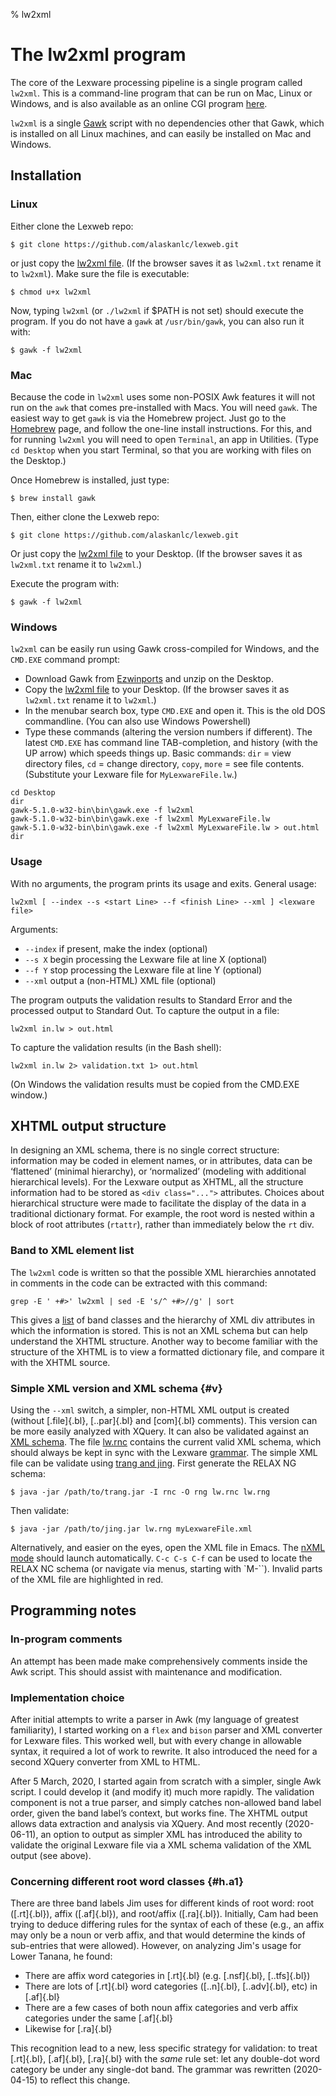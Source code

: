 % lw2xml

# The lw2xml program

The core of the Lexware processing pipeline is a single program called
`lw2xml`. This is a command-line program that can be run on Mac,
Linux or Windows, and is also available as an online CGI program
[here](onlinetools.html).

`lw2xml` is a single [Gawk](https://www.gnu.org/software/gawk/)
script with no dependencies other that Gawk, which is installed on all
Linux machines, and can easily be installed on Mac and Windows.

## Installation

### Linux

Either clone the Lexweb repo:

    $ git clone https://github.com/alaskanlc/lexweb.git

or just copy the
[lw2xml file](https://raw.githubusercontent.com/alaskanlc/lexweb/master/lw2xml/lw2xml). (If
the browser saves it as `lw2xml.txt` rename it to `lw2xml`). Make
sure the file is executable:

    $ chmod u+x lw2xml
    
Now, typing `lw2xml` (or `./lw2xml` if $PATH is not set) should
execute the program. If you do not have a `gawk` at `/usr/bin/gawk`,
you can also run it with:

    $ gawk -f lw2xml

### Mac

Because the code in `lw2xml` uses some non-POSIX Awk features it
will not run on the `awk` that comes pre-installed with Macs.  You
will need `gawk`. The easiest way to get `gawk` is via the Homebrew
project. Just go to the [Homebrew](https://brew.sh/) page, and follow
the one-line install instructions. For this, and for running
`lw2xml` you will need to open `Terminal`, an app in Utilities. (Type
`cd Desktop` when you start Terminal, so that you are working with
files on the Desktop.)

Once Homebrew is installed, just type:

    $ brew install gawk

Then, either clone the Lexweb repo:

    $ git clone https://github.com/alaskanlc/lexweb.git

Or just copy the
[lw2xml file](https://raw.githubusercontent.com/alaskanlc/lexweb/master/lw2xml/lw2xml) to your Desktop. (If
the browser saves it as `lw2xml.txt` rename it to `lw2xml`.)

Execute the program with:

    $ gawk -f lw2xml

    
### Windows

`lw2xml` can be easily run using Gawk cross-compiled for Windows,
and the `CMD.EXE` command prompt:

 * Download Gawk from
   [Ezwinports](https://sourceforge.net/projects/ezwinports/files/) and unzip
   on the Desktop.
 * Copy the [lw2xml file](https://raw.githubusercontent.com/alaskanlc/lexweb/master/lw2xml/lw2xml)
   to your Desktop. (If the browser saves it as `lw2xml.txt` rename it
   to `lw2xml`.)
 * In the menubar search box, type `CMD.EXE` and open it. This is the old
   DOS commandline. (You can also use Windows Powershell)
 * Type these commands (altering the version numbers if
   different). The latest `CMD.EXE` has command line TAB-completion,
   and history (with the UP arrow) which speeds things up. Basic
   commands: `dir` = view directory files, `cd` = change directory,
   `copy`, `more` = see file contents. (Substitute your Lexware file
   for `MyLexwareFile.lw`.)

```
cd Desktop
dir
gawk-5.1.0-w32-bin\bin\gawk.exe -f lw2xml
gawk-5.1.0-w32-bin\bin\gawk.exe -f lw2xml MyLexwareFile.lw
gawk-5.1.0-w32-bin\bin\gawk.exe -f lw2xml MyLexwareFile.lw > out.html
dir
```

### Usage    
    
With no arguments, the program prints its usage and exits. General usage:

    lw2xml [ --index --s <start Line> --f <finish Line> --xml ] <lexware file>

Arguments:

 * `--index` if present, make the index (optional)
 * `--s X` begin processing the Lexware file at line X (optional)
 * `--f Y` stop processing the Lexware file at line Y (optional)
 * `--xml` output a (non-HTML) XML file (optional)
 
The program outputs the validation results to Standard Error and the
processed output to Standard Out.  To capture the output in a file:

    lw2xml in.lw > out.html

To capture the validation results (in the Bash shell):

    lw2xml in.lw 2> validation.txt 1> out.html

(On Windows the validation results must be copied from the CMD.EXE window.)


## XHTML output structure

In designing an XML schema, there is no single correct structure:
information may be coded in element names, or in attributes, data can
be ‘flattened’ (minimal hierarchy), or ‘normalized’ (modeling with
additional hierarchical levels). For the Lexware output as XHTML, all
the structure information had to be stored as `<div class="...">`
attributes. Choices about hierarchical structure were made to facilitate
the display of the data in a traditional dictionary format. For
example, the root word is nested within a block of root attributes
(`rtattr`), rather than immediately below the `rt` div.

### Band to XML element list

The `lw2xml` code is written so that the possible XML hierarchies
annotated in comments in the code can be extracted with this command:

    grep -E ' +#>' lw2xml | sed -E 's/^ +#>//g' | sort

This gives a
[list](https://github.com/alaskanlc/lexweb/blob/master/lw2xml/lw_xml_elements)
of band classes and the hierarchy of XML div attributes in which the
information is stored. This is not an XML schema but can help
understand the XHTML structure. Another way to become familiar with
the structure of the XHTML is to view a formatted dictionary file, and
compare it with the XHTML source.

### Simple XML version and XML schema {#v}

Using the `--xml` switch, a simpler, non-HTML XML output is created
(without [.file]{.bl}, [..par]{.bl} and [com]{.bl} comments). This
version can be more easily analyzed with XQuery. It can also be
validated against an [XML schema](https://en.wikipedia.org/wiki/XML_schema). The file
[lw.rnc](https://github.com/alaskanlc/lexweb/blob/master/lw2xml/lw.rnc)
contains the current valid XML schema, which should always be kept in
sync with the Lexware [grammar](grammar.html). The simple XML file can
be validate using [trang and jing](https://github.com/relaxng/jing-trang). First
generate the RELAX NG schema:

    $ java -jar /path/to/trang.jar -I rnc -O rng lw.rnc lw.rng

Then validate:

    $ java -jar /path/to/jing.jar lw.rng myLexwareFile.xml 

Alternatively, and easier on the eyes, open the XML file in Emacs. The
[nXML mode](https://www.gnu.org/software/emacs/manual/html_node/nxml-mode/index.html)
should launch automatically. `C-c C-s C-f` can be used to locate the
RELAX NC schema (or navigate via menus, starting with `M-\``). Invalid parts of the XML file are highlighted in red.

## Programming notes

### In-program comments

An attempt has been made make comprehensively comments inside the Awk
script. This should assist with maintenance and modification.

### Implementation choice

After initial attempts to write a parser in Awk (my language of
greatest familiarity), I started working on a `flex` and `bison`
parser and XML converter for Lexware files. This worked well, but with
every change in allowable syntax, it required a lot of work to
rewrite. It also introduced the need for a second XQuery converter
from XML to HTML.

After 5 March, 2020, I started again from scratch with a simpler,
single Awk script. I could develop it (and modify it) much more
rapidly. The validation component is not a true parser, and simply
catches non-allowed band label order, given the band label’s context,
but works fine.  The XHTML output allows data extraction and analysis
via XQuery. And most recently (2020-06-11), an option to output as
simpler XML has introduced the ability to validate the original
Lexware file via a XML schema validation of the XML output (see
above).

### Concerning different root word classes {#h.a1}

There are three band labels Jim uses for different kinds of root word:
root ([.rt]{.bl}), affix ([.af]{.bl}), and root/affix ([.ra]{.bl}).
Initially, Cam had been trying to deduce differing rules for the
syntax of each of these (e.g., an affix may only be a noun or verb
affix, and that would determine the kinds of sub-entries that were
allowed).  However, on analyzing Jim's usage for Lower Tanana, he
found:

 * There are affix word categories in [.rt]{.bl} (e.g. [.nsf]{.bl},
    [..tfs]{.bl})
 * There are lots of [.rt]{.bl} word categories ([..n]{.bl},
    [..adv]{.bl}, etc) in [.af]{.bl}
 * There are a few cases of both noun affix categories and verb affix
    categories under the same [.af]{.bl}
 * Likewise for [.ra]{.bl}

This recognition lead to a new, less specific strategy for validation:
to treat [.rt]{.bl}, [.af]{.bl}, [.ra]{.bl} with the _same_ rule set:
let any double-dot word category be under any single-dot band. The
grammar was rewritten (2020-04-15) to reflect this change.

